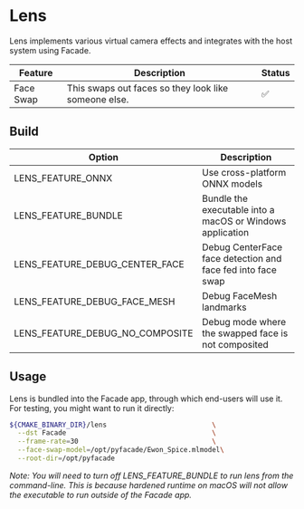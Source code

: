 # Lens

Lens implements various virtual camera effects and integrates with the host system using Facade.

| Feature   | Description                                          | Status |
|-----------|------------------------------------------------------|--------|
| Face Swap | This swaps out faces so they look like someone else. | ✅      |

## Build

| Option                          | Description                                                 |
|---------------------------------|-------------------------------------------------------------|
| LENS_FEATURE_ONNX               | Use cross-platform ONNX models                              |
| LENS_FEATURE_BUNDLE             | Bundle the executable into a macOS or Windows application   |
| LENS_FEATURE_DEBUG_CENTER_FACE  | Debug CenterFace face detection and face fed into face swap |
| LENS_FEATURE_DEBUG_FACE_MESH    | Debug FaceMesh landmarks                                    | 
| LENS_FEATURE_DEBUG_NO_COMPOSITE | Debug mode where the swapped face is not composited         |

## Usage

Lens is bundled into the Facade app, through which end-users will use it. For testing, you might want to run it directly:

```bash
${CMAKE_BINARY_DIR}/lens                          \
  --dst Facade                                    \
  --frame-rate=30                                 \
  --face-swap-model=/opt/pyfacade/Ewon_Spice.mlmodel\
  --root-dir=/opt/pyfacade 
```

_Note: You will need to turn off LENS_FEATURE_BUNDLE to run lens from the command-line. This is because hardened runtime on macOS will not allow the executable to run outside of the Facade app._